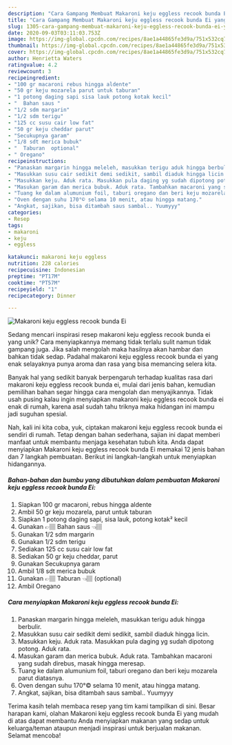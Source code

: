 ```yaml
---
description: "Cara Gampang Membuat Makaroni keju eggless recook bunda Ei yang Menggugah Selera"
title: "Cara Gampang Membuat Makaroni keju eggless recook bunda Ei yang Menggugah Selera"
slug: 1305-cara-gampang-membuat-makaroni-keju-eggless-recook-bunda-ei-yang-menggugah-selera
date: 2020-09-03T03:11:03.753Z
image: https://img-global.cpcdn.com/recipes/8ae1a44865fe3d9a/751x532cq70/makaroni-keju-eggless-recook-bunda-ei-foto-resep-utama.jpg
thumbnail: https://img-global.cpcdn.com/recipes/8ae1a44865fe3d9a/751x532cq70/makaroni-keju-eggless-recook-bunda-ei-foto-resep-utama.jpg
cover: https://img-global.cpcdn.com/recipes/8ae1a44865fe3d9a/751x532cq70/makaroni-keju-eggless-recook-bunda-ei-foto-resep-utama.jpg
author: Henrietta Waters
ratingvalue: 4.2
reviewcount: 3
recipeingredient:
- "100 gr macaroni rebus hingga aldente"
- "50 gr keju mozarela parut untuk taburan"
- "1 potong daging sapi sisa lauk potong kotak kecil"
- "  Bahan saus "
- "1/2 sdm margarin"
- "1/2 sdm terigu"
- "125 cc susu cair low fat"
- "50 gr keju cheddar parut"
- "Secukupnya garam"
- "1/8 sdt merica bubuk"
- "  Taburan  optional"
- " Oregano"
recipeinstructions:
- "Panaskan margarin hingga meleleh, masukkan terigu aduk hingga berbulir."
- "Masukkan susu cair sedikit demi sedikit, sambil diaduk hingga licin."
- "Masukkan keju. Aduk rata. Masukkan pula daging yg sudah dipotong potong. Aduk rata."
- "Masukan garam dan merica bubuk. Aduk rata. Tambahkan macaroni yang sudah direbus, masak hingga meresap."
- "Tuang ke dalam alumunium foil, taburi oregano dan beri keju mozarela parut diatasnya."
- "Oven dengan suhu 170°© selama 10 menit, atau hingga matang."
- "Angkat, sajikan, bisa ditambah saus sambal.. Yuumyyy"
categories:
- Resep
tags:
- makaroni
- keju
- eggless

katakunci: makaroni keju eggless 
nutrition: 228 calories
recipecuisine: Indonesian
preptime: "PT17M"
cooktime: "PT57M"
recipeyield: "1"
recipecategory: Dinner

---
```



![Makaroni keju eggless recook bunda Ei](https://img-global.cpcdn.com/recipes/8ae1a44865fe3d9a/751x532cq70/makaroni-keju-eggless-recook-bunda-ei-foto-resep-utama.jpg)

Sedang mencari inspirasi resep makaroni keju eggless recook bunda ei yang unik? Cara menyiapkannya memang tidak terlalu sulit namun tidak gampang juga. Jika salah mengolah maka hasilnya akan hambar dan bahkan tidak sedap. Padahal makaroni keju eggless recook bunda ei yang enak selayaknya punya aroma dan rasa yang bisa memancing selera kita.



Banyak hal yang sedikit banyak berpengaruh terhadap kualitas rasa dari makaroni keju eggless recook bunda ei, mulai dari jenis bahan, kemudian pemilihan bahan segar hingga cara mengolah dan menyajikannya. Tidak usah pusing kalau ingin menyiapkan makaroni keju eggless recook bunda ei enak di rumah, karena asal sudah tahu triknya maka hidangan ini mampu jadi suguhan spesial.


Nah, kali ini kita coba, yuk, ciptakan makaroni keju eggless recook bunda ei sendiri di rumah. Tetap dengan bahan sederhana, sajian ini dapat memberi manfaat untuk membantu menjaga kesehatan tubuh kita. Anda dapat menyiapkan Makaroni keju eggless recook bunda Ei memakai 12 jenis bahan dan 7 langkah pembuatan. Berikut ini langkah-langkah untuk menyiapkan hidangannya.

<!--inarticleads1-->

##### Bahan-bahan dan bumbu yang dibutuhkan dalam pembuatan Makaroni keju eggless recook bunda Ei:

1. Siapkan 100 gr macaroni, rebus hingga aldente
1. Ambil 50 gr keju mozarela, parut untuk taburan
1. Siapkan 1 potong daging sapi, sisa lauk, potong kotak² kecil
1. Gunakan  👉🏽 Bahan saus 👈🏽
1. Gunakan 1/2 sdm margarin
1. Gunakan 1/2 sdm terigu
1. Sediakan 125 cc susu cair low fat
1. Sediakan 50 gr keju cheddar, parut
1. Gunakan Secukupnya garam
1. Ambil 1/8 sdt merica bubuk
1. Gunakan  👉🏽 Taburan 👈🏽 (optional)
1. Ambil  Oregano




<!--inarticleads2-->

##### Cara menyiapkan Makaroni keju eggless recook bunda Ei:

1. Panaskan margarin hingga meleleh, masukkan terigu aduk hingga berbulir.
1. Masukkan susu cair sedikit demi sedikit, sambil diaduk hingga licin.
1. Masukkan keju. Aduk rata. Masukkan pula daging yg sudah dipotong potong. Aduk rata.
1. Masukan garam dan merica bubuk. Aduk rata. Tambahkan macaroni yang sudah direbus, masak hingga meresap.
1. Tuang ke dalam alumunium foil, taburi oregano dan beri keju mozarela parut diatasnya.
1. Oven dengan suhu 170°© selama 10 menit, atau hingga matang.
1. Angkat, sajikan, bisa ditambah saus sambal.. Yuumyyy




Terima kasih telah membaca resep yang tim kami tampilkan di sini. Besar harapan kami, olahan Makaroni keju eggless recook bunda Ei yang mudah di atas dapat membantu Anda menyiapkan makanan yang sedap untuk keluarga/teman ataupun menjadi inspirasi untuk berjualan makanan. Selamat mencoba!
